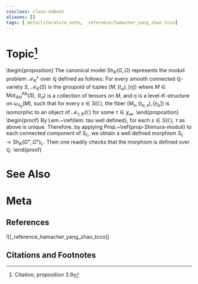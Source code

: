```yaml
---
cssclass: clean-embeds
aliases: []
tags: [_meta/literature_note, _reference/hamacher_yang_zhao_tcco]
---
```

# Topic[^1]
\begin{proposition}
The canonical model $\mathrm{Sh}_K(G, \Omega)$ represents the moduli problem $\mathcal{M}^\bullet_K$ over $\mathbb{Q}$ defined as follows: For every smooth connected $\mathbb{Q}$-variety $S$, $\mathcal{M}_K(S)$ is the groupoid of tuples $(M, (t_\alpha), [\eta])$ where $M \in \mathsf{Mot}^\mathsf{Ab}_\mathrm{AH}(S)$, $(t_\alpha)$ is a collection of tensors on $M$, and $\eta$ is a level-$K$-structure on $\omega_{\mathbb{A}_f}(M)$, such that for every $s \in S(\mathbb{C})$, the fiber $(M_s, (t_{\alpha,s}), [\eta_s])$ is isomorphic to an object of $\mathcal{M}_{\tau, K}(\mathbb{C})$ for some $\tau \in \chi_\infty$.
\end{proposition}
\begin{proof}
By Lem.~\ref{lem: tau well defined}, for each $s \in S(\mathbb{C})$, $\tau$ as above is unique. Therefore, by applying Prop.~\ref{prop-Shimura-moduli} to each connected component of $S_\mathbb{C}$, we obtain a well defined morphism $S_\mathbb{C} \to \mathrm{Sh}_K(G^\bullet, \Omega^\bullet)_\mathbb{C}$. Then one readily checks that the morphism is defined over $\mathbb{Q}$. 
\end{proof}

# See Also

# Meta
## References
![[_reference_hamacher_yang_zhao_tcco]]


## Citations and Footnotes
[^1]: Citation, proposition 3.9
